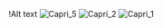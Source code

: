 
!Alt text
![Capri_5](https://github.com/user-attachments/assets/214b6db7-d28e-4f60-bbff-5c517fec7c30)
![Capri_2](https://github.com/user-attachments/assets/2077e387-ec7a-495e-82dc-271620a9dd93)
![Capri_1](https://github.com/user-attachments/assets/e28849ed-7de9-426e-9265-512e2701e94e)

